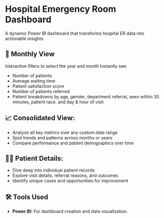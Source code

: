 # Hospital Emergency Room Dashboard

A dynamic Power BI dashboard that transforms hospital ER data into actionable insights

## 📅 Monthly View

Interactive filters to select the year and month
Instantly see:

- Number of patients
- Average waiting time
- Patient satisfaction score
- Number of patients referred
- Patient breakdowns by age, gender, department referral, seen within 30 minutes, patient race, and day & hour of visit

## 📈 Consolidated View:

- Analyze all key metrics over any custom date range
- Spot trends and patterns across months or years
- Compare performance and patient demographics over time

## 🧑‍⚕️ Patient Details:

- Dive deep into individual patient records
- Explore visit details, referral reasons, and outcomes
- Identify unique cases and opportunities for improvement

## 🛠️ Tools Used

- **Power BI:** For dashboard creation and data visualization.
